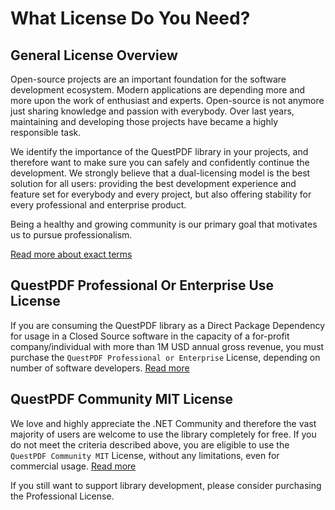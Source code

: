 # What License Do You Need?

## General License Overview

Open-source projects are an important foundation for the software development ecosystem. Modern applications are depending more and more upon the work of enthusiast and experts. Open-source is not anymore just sharing knowledge and passion with everybody. Over last years, maintaining and developing those projects have became a highly responsible task.

We identify the importance of the QuestPDF library in your projects, and therefore want to make sure you can safely and confidently continue the development. We strongly believe that a dual-licensing model is the best solution for all users: providing the best development experience and feature set for everybody and every project, but also offering stability for every professional and enterprise product.

Being a healthy and growing community is our primary goal that motivates us to pursue professionalism.

[Read more about exact terms](https://www.questpdf.com/pricing.html)


## QuestPDF Professional Or Enterprise Use License

If you are consuming the QuestPDF library as a Direct Package Dependency for usage in a Closed Source software in the capacity of a for-profit company/individual with more than 1M USD annual gross revenue, you must purchase the `QuestPDF Professional or Enterprise` License, depending on number of software developers. [Read more](https://www.questpdf.com/license-commercial.html)


## QuestPDF Community MIT License

We love and highly appreciate the .NET Community and therefore the vast majority of users are welcome to use the library completely for free. If you do not meet the criteria described above, you are eligible to use the `QuestPDF Community MIT` License, without any limitations, even for commercial usage. [Read more](https://www.questpdf.com/license-community.html)

If you still want to support library development, please consider purchasing the Professional License.
